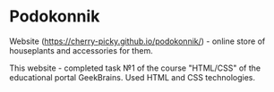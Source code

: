 # Podokonnik

Website (https://cherry-picky.github.io/podokonnik/) - online store of houseplants and accessories for them.

This website - completed task №1 of the course "HTML/CSS" of the educational portal GeekBrains. Used HTML and CSS technologies.
